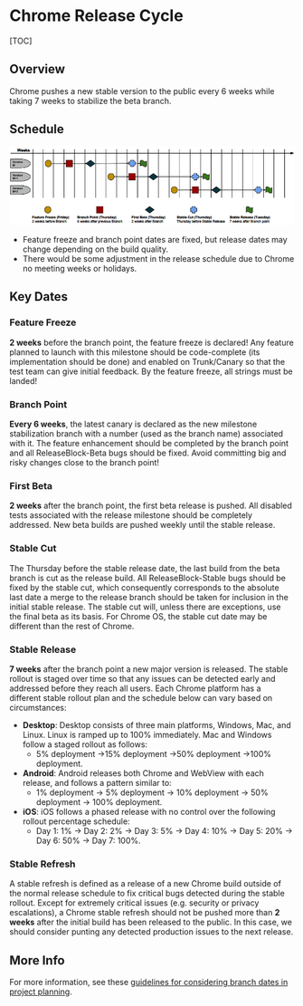 # Chrome Release Cycle

[TOC]

## Overview

Chrome pushes a new stable version to the public every 6 weeks while
taking 7 weeks to stabilize the beta branch.

## Schedule

![Schedule](images/release_cycle.png)
* Feature freeze and branch point dates are fixed, but release dates may change
depending on the build quality.
* There would be some adjustment in the release schedule due to Chrome no
meeting weeks or holidays.

## Key Dates

### Feature Freeze

**2 weeks** before the branch point, the feature freeze is declared! Any feature
planned to launch with this milestone should be code-complete (its
implementation should be done) and enabled on Trunk/Canary so that the test team
can give initial feedback. By the feature freeze, all strings must be landed!

### Branch Point

**Every 6 weeks**, the latest canary is declared as the new milestone
stabilization branch with a number (used as the branch name) associated with it.
The feature enhancement should be completed by the branch point and all
ReleaseBlock-Beta bugs should be fixed. Avoid committing big and risky changes
close to the branch point!

### First Beta

**2 weeks** after the branch point, the first beta release is pushed. All
disabled tests associated with the release milestone should be completely
addressed. New beta builds are pushed weekly until the stable release.

### Stable Cut

The Thursday before the stable release date, the last build from the beta branch
is cut as the release build. All ReleaseBlock-Stable bugs should be fixed by the
stable cut, which consequently corresponds to the absolute last date a merge to
the release branch should be taken for inclusion in the initial stable release.
The stable cut will, unless there are exceptions, use the final beta as its
basis. For Chrome OS, the stable cut date may be different than the rest of
Chrome.

### Stable Release

**7 weeks** after the branch point a new major version is released. The
stable rollout is staged over time so that any issues can be detected early and
addressed before they reach all users. Each Chrome platform has a different
stable rollout plan and the schedule below can vary based on circumstances:

*  **Desktop**: Desktop consists of three main platforms, Windows, Mac, and
Linux. Linux is ramped up to 100% immediately. Mac and Windows follow a
staged rollout as follows:
    * 5% deployment ->15% deployment ->50% deployment ->100% deployment.
*  **Android**: Android releases both Chrome and WebView with each release, and
follows a pattern similar to:
    * 1% deployment -> 5% deployment -> 10% deployment -> 50% deployment
    -> 100% deployment.
*  **iOS**: iOS follows a phased release with no control over the following
rollout percentage schedule:
    * Day 1: 1% -> Day 2: 2% -> Day 3: 5% -> Day 4: 10% -> Day 5: 20%
    -> Day 6: 50% -> Day 7: 100%.

### Stable Refresh

A stable refresh is defined as a release of a new Chrome build outside of the
normal release schedule to fix critical bugs detected during the stable rollout.
Except for extremely critical issues (e.g. security or privacy escalations),
a Chrome stable refresh should not be pushed more than **2 weeks** after the
initial build has been released to the public. In this case, we should consider
punting any detected production issues to the next release.

## More Info

For more information, see these [guidelines for considering branch dates in project planning](../release_branch_guidance.md).
